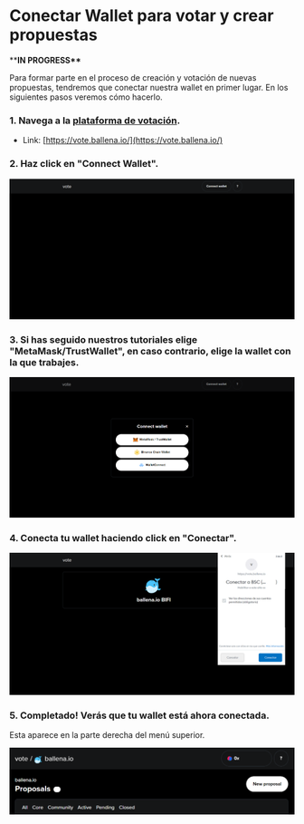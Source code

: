 # Conectar Wallet para votar y crear propuestas

\*\***IN PROGRESS\*\***

Para formar parte en el proceso de creación y votación de nuevas propuestas, tendremos que conectar nuestra wallet en primer lugar. En los siguientes pasos veremos cómo hacerlo.

### 1. Navega a la [plataforma de votación](https://vote.ballena.io/).

* Link: [https://vote.ballena.io/](https://vote.ballena.io/)



### 2. Haz click en "Connect Wallet".



![](../../.gitbook/assets/1%20%285%29.png)



### 3. Si has seguido nuestros tutoriales elige "MetaMask/TrustWallet", en caso contrario, elige la wallet con la que trabajes.



![](../../.gitbook/assets/2%20%284%29.png)



### 4. Conecta tu wallet haciendo click en "Conectar".



![](../../.gitbook/assets/3%20%285%29.png)



### 5. Completado! Verás que tu wallet está ahora conectada. 

Esta aparece en la parte derecha del menú superior.



![](../../.gitbook/assets/6%20%281%29.png)



### 

### 

### 

